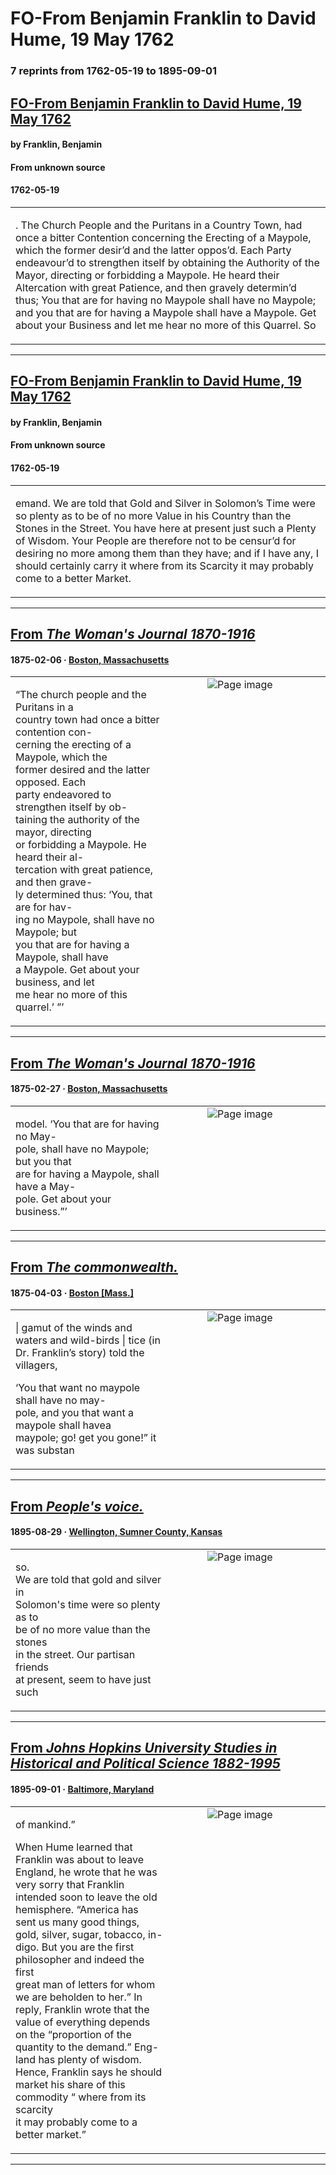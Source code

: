 
# FO-From Benjamin Franklin to David Hume, 19 May 1762

### 7 reprints from 1762-05-19 to 1895-09-01

## [FO-From Benjamin Franklin to David Hume, 19 May 1762](https://founders.archives.gov/documents/Franklin/01-10-02-0044)

#### by Franklin, Benjamin

#### From unknown source

#### 1762-05-19

<table style="width: 100%;"><tr><td style="width: 50%">

. The Church People and the Puritans in a Country Town, had once a bitter Contention concerning the Erecting of a Maypole, which the former desir’d and the latter oppos’d. Each Party endeavour’d to strengthen itself by obtaining the Authority of the Mayor, directing or forbidding a Maypole. He heard their Altercation with great Patience, and then gravely determin’d thus; You that are for having no Maypole shall have no Maypole; and you that are for having a Maypole shall have a Maypole. Get about your Business and let me hear no more of this Quarrel. So
</td></tr></table>

---

## [FO-From Benjamin Franklin to David Hume, 19 May 1762](https://founders.archives.gov/documents/Franklin/01-10-02-0044)

#### by Franklin, Benjamin

#### From unknown source

#### 1762-05-19

<table style="width: 100%;"><tr><td style="width: 50%">

emand. We are told that Gold and Silver in Solomon’s Time were so plenty as to be of no more Value in his Country than the Stones in the Street. You have here at present just such a Plenty of Wisdom. Your People are therefore not to be censur’d for desiring no more among them than they have; and if I have any, I should certainly carry it where from its Scarcity it may probably come to a better Market.
</td></tr></table>

---

## [From _The Woman's Journal 1870-1916_](https://archive.org/details/sim_the-womans-journal_1875-02-06_6_6/page/n3/mode/1up?view=theater)

#### 1875-02-06 &middot; [Boston, Massachusetts](http://dbpedia.org/resource/Boston)

<table style="width: 100%;"><tr><td style="width: 50%">

  
  
“The church people and the Puritans in a  
country town had once a bitter contention con-  
cerning the erecting of a Maypole, which the  
former desired and the latter opposed. Each  
party endeavored to strengthen itself by ob-  
taining the authority of the mayor, directing  
or forbidding a Maypole. He heard their al-  
tercation with great patience, and then grave-  
ly determined thus: ‘You, that are for hav-  
ing no Maypole, shall have no Maypole; but  
you that are for having a Maypole, shall have  
a Maypole. Get about your business, and let  
me hear no more of this quarrel.’ ”’
</td><td style="width: 50%; max-height: 75%; margin: auto; display: block;">
<img alt="Page image" src="https://iiif.archive.org/iiif/sim_the-womans-journal_1875-02-06_6_6&#0036;3/pct:77.790608,68.735363,15.492687,7.172131/600,/0/default.jpg"/>
</td>
</tr></table>

---

## [From _The Woman's Journal 1870-1916_](https://archive.org/details/sim_the-womans-journal_1875-02-27_6_9/page/n2/mode/1up?view=theater)

#### 1875-02-27 &middot; [Boston, Massachusetts](http://dbpedia.org/resource/Boston)

<table style="width: 100%;"><tr><td style="width: 50%">

  
model. ‘You that are for having no May-  
pole, shall have no Maypole; but you that  
are for having a Maypole, shall have a May-  
pole. Get about your business.”’
</td><td style="width: 50%; max-height: 75%; margin: auto; display: block;">
<img alt="Page image" src="https://iiif.archive.org/iiif/sim_the-womans-journal_1875-02-27_6_9&#0036;2/pct:9.529321,49.663349,15.663580,2.605386/600,/0/default.jpg"/>
</td>
</tr></table>

---

## [From _The commonwealth._](https://archive.org/details/sim_boston-commonwealth_1875-04-03_13_31/page/n1/mode/1up?view=theater)

#### 1875-04-03 &middot; [Boston [Mass.]](http://dbpedia.org/resource/Boston)

<table style="width: 100%;"><tr><td style="width: 50%">

  
| gamut of the winds and waters and wild-birds | tice (in Dr. Franklin’s story) told the villagers,  
  
‘You that want no maypole shall have no may-  
pole, and you that want a maypole shall havea  
maypole; go! get you gone!” it was substan
</td><td style="width: 50%; max-height: 75%; margin: auto; display: block;">
<img alt="Page image" src="https://iiif.archive.org/iiif/sim_boston-commonwealth_1875-04-03_13_31&#0036;1/pct:15.065789,76.591880,20.934211,1.623932/600,/0/default.jpg"/>
</td>
</tr></table>

---

## [From _People's voice._](https://chroniclingamerica.loc.gov/lccn/sn85032801/1895-08-29/ed-1/seq-1)

#### 1895-08-29 &middot; [Wellington, Sumner County, Kansas](http://dbpedia.org/resource/Wellington%2C_Kansas)

<table style="width: 100%;"><tr><td style="width: 50%">

  
so.  
We are told that gold and silver in  
Solomon&#x27;s time were so plenty as to  
be of no more value than the stones  
in the street. Our partisan friends  
at present, seem to have just such 
</td><td style="width: 50%; max-height: 75%; margin: auto; display: block;">
<img alt="Page image" src="https://chroniclingamerica.loc.gov/iiif/2/khi_goodnow_ver01%2Fdata%2Fsn85032801%2F00212473662%2F1895082901%2F0191.jp2/pct:33.692722,71.754619,14.078374,3.719358/!600,600/0/default.jpg"/>
</td>
</tr></table>

---

## [From _Johns Hopkins University Studies in Historical and Political Science 1882-1995_](https://archive.org/details/sim_johns-hopkins-university-historical-political-science_1895-09_13_9/page/n48/mode/1up?view=theater)

#### 1895-09-01 &middot; [Baltimore, Maryland](http://dbpedia.org/resource/Baltimore)

<table style="width: 100%;"><tr><td style="width: 50%">

 of mankind.”  
  
When Hume learned that Franklin was about to leave  
England, he wrote that he was very sorry that Franklin  
intended soon to leave the old hemisphere. “America has  
sent us many good things, gold, silver, sugar, tobacco, in-  
digo. But you are the first philosopher and indeed the first  
great man of letters for whom we are beholden to her.” In  
reply, Franklin wrote that the value of everything depends  
on the “proportion of the quantity to the demand.” Eng-  
land has plenty of wisdom. Hence, Franklin says he should  
market his share of this commodity “ where from its scarcity  
it may probably come to a better market.”
</td><td style="width: 50%; max-height: 75%; margin: auto; display: block;">
<img alt="Page image" src="https://iiif.archive.org/iiif/sim_johns-hopkins-university-historical-political-science_1895-09_13_9&#0036;48/pct:11.111111,36.191860,62.816764,20.203488/600,/0/default.jpg"/>
</td>
</tr></table>

---

